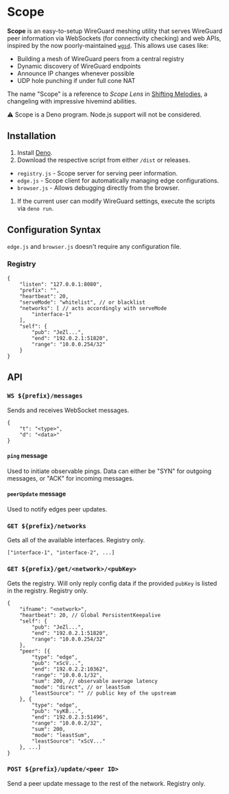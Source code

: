 # Scope

**Scope** is an easy-to-setup WireGuard meshing utility that serves WireGuard peer information via WebSockets (for connectivity checking) and web APIs, inspired by the now poorly-maintained [`wgsd`](https://github.com/jwhited/wgsd). This allows use cases like:
* Building a mesh of WireGuard peers from a central registry
* Dynamic discovery of WireGuard endpoints
* Announce IP changes whenever possible
* UDP hole punching if under full cone NAT

The name "Scope" is a reference to _Scope Lens_ in [Shifting Melodies](https://www.fimfiction.net/story/258497/shifting-melodies), a changeling with impressive hivemind abilities.

⚠️ Scope is a Deno program. Node.js support will not be considered.

## Installation
1. Install [Deno](https://deno.land).
1. Download the respective script from either `/dist` or releases.
  * `registry.js` - Scope server for serving peer information.
  * `edge.js` - Scope client for automatically managing edge configurations.
  * `browser.js` - Allows debugging directly from the browser.
1. If the current user can modify WireGuard settings, execute the scripts via `deno run`.

## Configuration Syntax
`edge.js` and `browser.js` doesn't require any configuration file.
### Registry
```
{
	"listen": "127.0.0.1:8080",
	"prefix": "",
	"heartbeat": 20,
	"serveMode": "whitelist", // or blacklist
	"networks": [ // acts accordingly with serveMode
		"interface-1"
	],
	"self": {
		"pub": "JeZl...",
		"end": "192.0.2.1:51820",
		"range": "10.0.0.254/32"
	}
}
```

## API
### `WS ${prefix}/messages`
Sends and receives WebSocket messages.
```
{
	"t": "<type>",
	"d": "<data>"
}
```
#### `ping` message
Used to initiate observable pings. Data can either be "SYN" for outgoing messages, or "ACK" for incoming messages.
#### `peerUpdate` message
Used to notify edges peer updates.
### `GET ${prefix}/networks`
Gets all of the available interfaces. Registry only.
```
["interface-1", "interface-2", ...]
```
### `GET ${prefix}/get/<network>/<pubKey>`
Gets the registry. Will only reply config data if the provided `pubKey` is listed in the registry. Registry only.
```
{
	"ifname": "<network>",
	"heartbeat": 20, // Global PersistentKeepalive
	"self": {
		"pub": "JeZl...",
		"end": "192.0.2.1:51820",
		"range": "10.0.0.254/32"
	},
	"peer": [{
		"type": "edge",
		"pub": "xScV...",
		"end": "192.0.2.2:10362",
		"range": "10.0.0.1/32",
		"sum": 200, // observable average latency
		"mode": "direct", // or leastSum
		"leastSource": "" // public key of the upstream
	}, {
		"type": "edge",
		"pub": "syKB...",
		"end": "192.0.2.3:51496",
		"range": "10.0.0.2/32",
		"sum": 200,
		"mode": "leastSum",
		"leastSource": "xScV..."
	}, ...]
}
```
### `POST ${prefix}/update/<peer ID>`
Send a peer update message to the rest of the network. Registry only.
